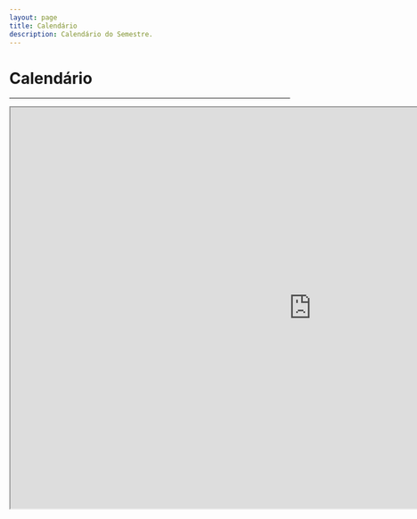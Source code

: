 ```yaml
---
layout: page
title: Calendário
description: Calendário do Semestre.
---
```


# Calendário

---

<iframe width="1080" height="720" src="https://docs.google.com/spreadsheets/d/e/2PACX-1vSSvuxVQrBsdS28G74Pi7Wx1xbVAUQKLnGlGMxN7T2siykubl_9-3rNiSEGS5pzPvXXNfTw9KTSWsEQ/pubhtml?widget=true&amp;headers=false"></iframe>
